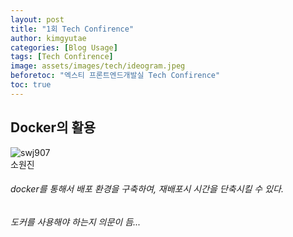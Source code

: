 ```yaml
---
layout: post
title: "1회 Tech Confirence"
author: kimgyutae
categories: [Blog Usage]
tags: [Tech Confirence]
image: assets/images/tech/ideogram.jpeg
beforetoc: "엑스티 프론트엔드개발실 Tech Confirence"
toc: true
---
```


## Docker의 활용

<div class="row post-top-meta">
    <div>
        <img class="author-thumb" src="https://xt-frontend.github.io/assets/images/avatar.png" alt="swj907">
    </div>
    <div>
        <span class="link-dark">소원진</span>
        <!-- <a target="_blank" class="link-dark" href="https://www.wowthemes.net">yuri</a> -->
        <!-- <a target="_blank" href="https://twitter.com/wowthemesnet" class="btn follow">Follow</a> -->
        <span class="author-description"></span>
    </div>
</div>

###### docker를 통해서 배포 환경을 구축하여, 재배포시 시간을 단축시킬 수 있다.

###### 도커를 사용해야 하는지 의문이 듬...
